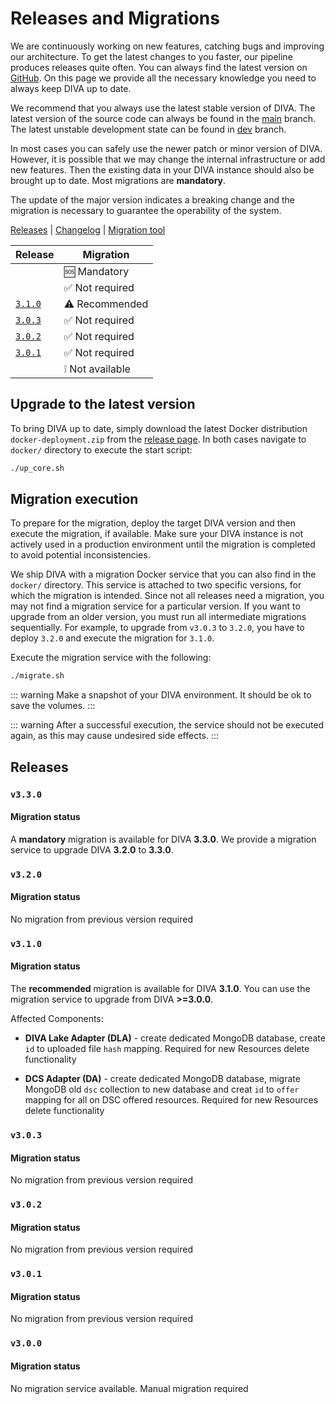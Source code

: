 # Releases and Migrations

We are continuously working on new features, catching bugs and improving our architecture.
To get the latest changes to you faster, our pipeline produces releases quite often.
You can always find the latest version on [GitHub](https://github.com/FraunhoferISST/diva/releases).
On this page we provide all the necessary knowledge you need to always keep DIVA up to date.

We recommend that you always use the latest stable version of DIVA.
The latest version of the source code can always be found in the [main](https://github.com/FraunhoferISST/diva/tree/main) branch.
The latest unstable development state can be found in [dev](https://github.com/FraunhoferISST/diva/tree/dev) branch.

In most cases you can safely use the newer patch or minor version of DIVA.
However, it is possible that we may change the internal infrastructure or add new features.
Then the existing data in your DIVA instance should also be brought up to date.
Most migrations are **mandatory**.

The update of the major version indicates a breaking change and the migration is necessary to guarantee the operability of the system.

[Releases](https://github.com/FraunhoferISST/diva/releases) | [Changelog](https://github.com/FraunhoferISST/diva/blob/main/CHANGELOG.md) | [Migration tool](https://github.com/FraunhoferISST/diva/tree/main/migration)

|Release| Migration|
|---|---|
|[<Badge type="tip" text="v3.3.0" vertical="middle" />](#v3-3-0)| 🆘 Mandatory |
|[<Badge type="tip" text="v3.2.0" vertical="middle" />](#v3-2-0)| ✅️ Not required |
|[`3.1.0`](#v3-1-0)| ⚠️ Recommended |
|[`3.0.3`](#v3-0-3)| ✅️ Not required |
|[`3.0.2`](#v3-0-2)| ✅️ Not required |
|[`3.0.1`](#v3-0-1)| ✅️ Not required |
|[<Badge type="warning" text="v3.0.0" vertical="middle" />](#v3-0-0)| ❕   Not available |

## Upgrade to the latest version

To bring DIVA up to date, simply download the latest Docker distribution `docker-deployment.zip` from the [release page](https://github.com/FraunhoferISST/diva/releases).
In both cases navigate to `docker/` directory to execute the start script:

```bash
./up_core.sh
```

## Migration execution

To prepare for the migration, deploy the target DIVA version and then execute the migration, if available.
Make sure your DIVA instance is not actively used in a production environment until the migration is completed to avoid potential inconsistencies.

We ship DIVA with a migration Docker service that you can also find in the `docker/` directory.
This service is attached to two specific versions, for which the migration is intended.
Since not all releases need a migration, you may not find a migration service for a particular version.
If you want to upgrade from an older version, you must run all intermediate migrations sequentially.
For example, to upgrade from `v3.0.3` to `3.2.0`, you have to deploy `3.2.0` and execute the migration for `3.1.0`.

Execute the migration service with the following:

```sh
./migrate.sh
```

::: warning
Make a snapshot of your DIVA environment. It should be ok to save the volumes.
:::

::: warning
After a successful execution, the service should not be executed again, as this may cause undesired side effects.
:::

## Releases

### `v3.3.0`

#### Migration status

A **mandatory** migration is available for DIVA **3.3.0**.
We provide a migration service to upgrade DIVA **3.2.0** to **3.3.0**.

### `v3.2.0`

#### Migration status

No migration from previous version required

### `v3.1.0`

#### Migration status

The **recommended** migration is available for DIVA **3.1.0**.
You can use the migration service to upgrade from DIVA **>=3.0.0**.

Affected Components:

- **DIVA Lake Adapter (DLA)** - create dedicated MongoDB database, create `id` to uploaded file `hash` mapping.
  Required for new Resources delete functionality

- **DCS Adapter (DA)** - create dedicated MongoDB database, migrate MongoDB old `dsc` collection to new database and
  creat `id` to `offer` mapping for all on DSC offered resources. Required for new Resources delete functionality

### `v3.0.3`

#### Migration status

No migration from previous version required

### `v3.0.2`

#### Migration status

No migration from previous version required

### `v3.0.1`

#### Migration status

No migration from previous version required

### `v3.0.0`

#### Migration status

No migration service available. Manual migration required
